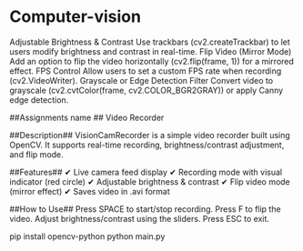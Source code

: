 # Computer-vision
Adjustable Brightness & Contrast
Use trackbars (cv2.createTrackbar) to let users modify brightness and contrast in real-time.
Flip Video (Mirror Mode)
Add an option to flip the video horizontally (cv2.flip(frame, 1)) for a mirrored effect.
FPS Control
Allow users to set a custom FPS rate when recording (cv2.VideoWriter).
Grayscale or Edge Detection Filter
Convert video to grayscale (cv2.cvtColor(frame, cv2.COLOR_BGR2GRAY)) or apply Canny edge detection.

##Assignments name ##
 Video Recorder 

##Description##
VisionCamRecorder is a simple video recorder built using OpenCV.
It supports real-time recording, brightness/contrast adjustment, and flip mode.

##Features##
✔ Live camera feed display
✔ Recording mode with visual indicator (red circle)
✔ Adjustable brightness & contrast
✔ Flip video mode (mirror effect)
✔ Saves video in .avi format

##How to Use##
Press SPACE to start/stop recording.
Press F to flip the video.
Adjust brightness/contrast using the sliders.
Press ESC to exit.

pip install opencv-python
python main.py


